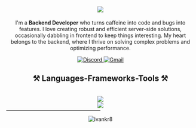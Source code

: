 <h1 align="center">
    <img src="https://readme-typing-svg.herokuapp.com/?font=Righteous&size=30&center=true&vCenter=true&width=500&height=70&duration=4000&lines=Welcome+aboard!+🚀;+I'm+Ivan+Kraich;" style="color: white;" />
</h1>



<p align="center" >I'm a <strong>Backend Developer</strong> who turns caffeine into code and bugs into features. I love creating robust and efficient server-side solutions, occasionally dabbling in frontend to keep things interesting. My heart belongs to the backend, where I thrive on solving complex problems and optimizing performance.</p>


<p align="center">
  <a href="https://discordapp.com/users/">
    <img src="https://img.shields.io/badge/Discord-%235865F2.svg?style=for-the-badge&logo=discord&logoColor=white" alt="Discord" />
  </a>
  <a href="mailto:vaniakraich@gmail.com" target="_blank">
    <img src="https://img.shields.io/badge/Gmail-333333?style=for-the-badge&logo=gmail&logoColor=red" alt="Gmail" />
  </a>
</p>

<h2 align="center">⚒️ Languages-Frameworks-Tools ⚒️</h2>
<br/>
<div align="center">
    <img src="https://skillicons.dev/icons?i=go,python,html,css,sass,javascript" /><br>
    <img src="https://skillicons.dev/icons?i=mongodb,mysql,postgresql,redis,sqlite,bash,docker,git,postman,flask,react,aiogram" /><br>
</div>


<div>
  <hr style="border-top: 1px solid #ccc; width: 50%; margin-top: 5px; margin-bottom: 10px;">
</div>

<p align="center"><img align="center" src="https://github-readme-stats.vercel.app/api/top-langs?username=ivankr8&show_icons=true&locale=en&layout=compact" alt="ivankr8" /></p>

